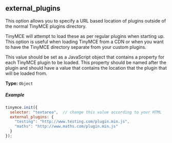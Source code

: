 ## external_plugins

This option allows you to specify a URL based location of plugins outside of the normal TinyMCE plugins directory.

TinyMCE will attempt to load these as per regular plugins when starting up. This option is useful when loading TinyMCE from a CDN or when you want to have the TinyMCE directory separate from your custom plugins.

This value should be set as a JavaScript object that contains a property for each TinyMCE plugin to be loaded. This property should be named after the plugin and should have a value that contains the location that the plugin that will be loaded from.

**Type:** `Object`

##### Example

```js
tinymce.init({
  selector: "textarea",  // change this value according to your HTML
  external_plugins: {
    "testing": "http://www.testing.com/plugin.min.js",
    "maths": "http://www.maths.com/plugin.min.js"
  }
});
```
